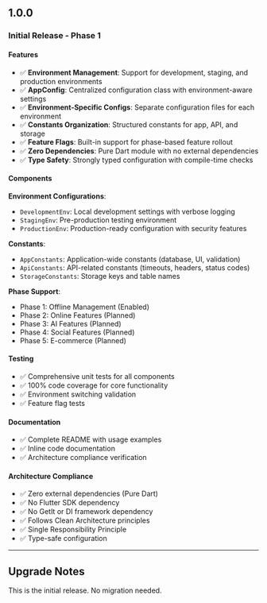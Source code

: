 ## 1.0.0

### Initial Release - Phase 1

#### Features
- ✅ **Environment Management**: Support for development, staging, and production environments
- ✅ **AppConfig**: Centralized configuration class with environment-aware settings
- ✅ **Environment-Specific Configs**: Separate configuration files for each environment
- ✅ **Constants Organization**: Structured constants for app, API, and storage
- ✅ **Feature Flags**: Built-in support for phase-based feature rollout
- ✅ **Zero Dependencies**: Pure Dart module with no external dependencies
- ✅ **Type Safety**: Strongly typed configuration with compile-time checks

#### Components

**Environment Configurations**:
- `DevelopmentEnv`: Local development settings with verbose logging
- `StagingEnv`: Pre-production testing environment
- `ProductionEnv`: Production-ready configuration with security features

**Constants**:
- `AppConstants`: Application-wide constants (database, UI, validation)
- `ApiConstants`: API-related constants (timeouts, headers, status codes)
- `StorageConstants`: Storage keys and table names

**Phase Support**:
- Phase 1: Offline Management (Enabled)
- Phase 2: Online Features (Planned)
- Phase 3: AI Features (Planned)
- Phase 4: Social Features (Planned)
- Phase 5: E-commerce (Planned)

#### Testing
- ✅ Comprehensive unit tests for all components
- ✅ 100% code coverage for core functionality
- ✅ Environment switching validation
- ✅ Feature flag tests

#### Documentation
- ✅ Complete README with usage examples
- ✅ Inline code documentation
- ✅ Architecture compliance verification

#### Architecture Compliance
- ✅ Zero external dependencies (Pure Dart)
- ✅ No Flutter SDK dependency
- ✅ No GetIt or DI framework dependency
- ✅ Follows Clean Architecture principles
- ✅ Single Responsibility Principle
- ✅ Type-safe configuration

---

## Upgrade Notes

This is the initial release. No migration needed.
